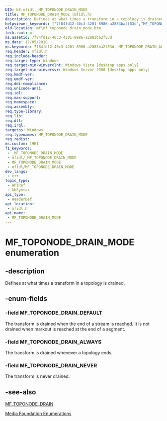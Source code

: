 ```yaml
---
UID: NE:mfidl._MF_TOPONODE_DRAIN_MODE
title: MF_TOPONODE_DRAIN_MODE (mfidl.h)
description: Defines at what times a transform in a topology is drained.
helpviewer_keywords: ["7f84fd12-40c3-4201-8986-a2883ba2f53d","MF_TOPONODE_DRAIN_ALWAYS","MF_TOPONODE_DRAIN_DEFAULT","MF_TOPONODE_DRAIN_MODE","MF_TOPONODE_DRAIN_MODE enumeration [Media Foundation]","MF_TOPONODE_DRAIN_NEVER","mf.mf_toponode_drain_mode","mfidl/MF_TOPONODE_DRAIN_ALWAYS","mfidl/MF_TOPONODE_DRAIN_DEFAULT","mfidl/MF_TOPONODE_DRAIN_MODE","mfidl/MF_TOPONODE_DRAIN_NEVER"]
old-location: mf\mf_toponode_drain_mode.htm
tech.root: mf
ms.assetid: 7f84fd12-40c3-4201-8986-a2883ba2f53d
ms.date: 12/05/2018
ms.keywords: 7f84fd12-40c3-4201-8986-a2883ba2f53d, MF_TOPONODE_DRAIN_ALWAYS, MF_TOPONODE_DRAIN_DEFAULT, MF_TOPONODE_DRAIN_MODE, MF_TOPONODE_DRAIN_MODE enumeration [Media Foundation], MF_TOPONODE_DRAIN_NEVER, mf.mf_toponode_drain_mode, mfidl/MF_TOPONODE_DRAIN_ALWAYS, mfidl/MF_TOPONODE_DRAIN_DEFAULT, mfidl/MF_TOPONODE_DRAIN_MODE, mfidl/MF_TOPONODE_DRAIN_NEVER
req.header: mfidl.h
req.include-header: 
req.target-type: Windows
req.target-min-winverclnt: Windows Vista [desktop apps only]
req.target-min-winversvr: Windows Server 2008 [desktop apps only]
req.kmdf-ver: 
req.umdf-ver: 
req.ddi-compliance: 
req.unicode-ansi: 
req.idl: 
req.max-support: 
req.namespace: 
req.assembly: 
req.type-library: 
req.lib: 
req.dll: 
req.irql: 
targetos: Windows
req.typenames: MF_TOPONODE_DRAIN_MODE
req.redist: 
ms.custom: 19H1
f1_keywords:
 - _MF_TOPONODE_DRAIN_MODE
 - mfidl/_MF_TOPONODE_DRAIN_MODE
 - MF_TOPONODE_DRAIN_MODE
 - mfidl/MF_TOPONODE_DRAIN_MODE
dev_langs:
 - c++
topic_type:
 - APIRef
 - kbSyntax
api_type:
 - HeaderDef
api_location:
 - mfidl.h
api_name:
 - MF_TOPONODE_DRAIN_MODE
---
```


# MF_TOPONODE_DRAIN_MODE enumeration


## -description

Defines at what times a transform in a topology is drained.

## -enum-fields

### -field MF_TOPONODE_DRAIN_DEFAULT

The transform is drained when the end of a stream is reached. It is not drained when markout is reached at the end of a segment.

### -field MF_TOPONODE_DRAIN_ALWAYS

The transform is drained whenever a topology ends.

### -field MF_TOPONODE_DRAIN_NEVER

The transform is never drained.

## -see-also

<a href="https://docs.microsoft.com/windows/desktop/medfound/mf-toponode-drain-attribute">MF_TOPONODE_DRAIN</a>



<a href="https://docs.microsoft.com/windows/desktop/medfound/media-foundation-enumerations">Media Foundation Enumerations</a>

